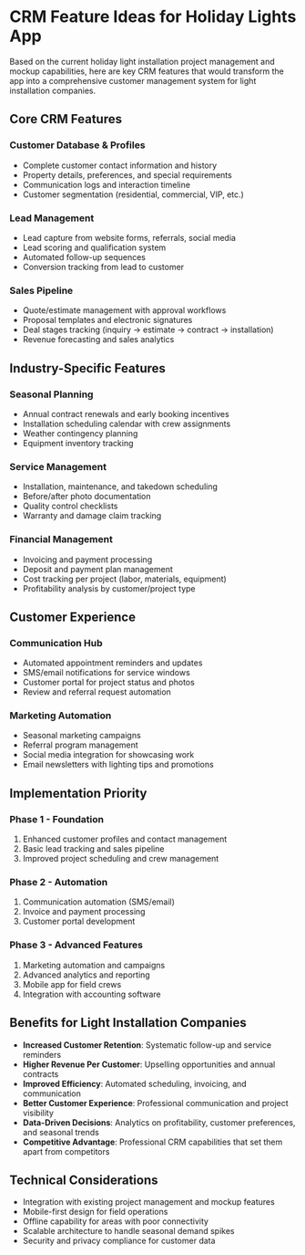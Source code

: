 # CRM Feature Ideas for Holiday Lights App

Based on the current holiday light installation project management and mockup capabilities, here are key CRM features that would transform the app into a comprehensive customer management system for light installation companies.

## Core CRM Features

### Customer Database & Profiles
- Complete customer contact information and history
- Property details, preferences, and special requirements
- Communication logs and interaction timeline
- Customer segmentation (residential, commercial, VIP, etc.)

### Lead Management
- Lead capture from website forms, referrals, social media
- Lead scoring and qualification system
- Automated follow-up sequences
- Conversion tracking from lead to customer

### Sales Pipeline
- Quote/estimate management with approval workflows
- Proposal templates and electronic signatures
- Deal stages tracking (inquiry → estimate → contract → installation)
- Revenue forecasting and sales analytics

## Industry-Specific Features

### Seasonal Planning
- Annual contract renewals and early booking incentives
- Installation scheduling calendar with crew assignments
- Weather contingency planning
- Equipment inventory tracking

### Service Management
- Installation, maintenance, and takedown scheduling
- Before/after photo documentation
- Quality control checklists
- Warranty and damage claim tracking

### Financial Management
- Invoicing and payment processing
- Deposit and payment plan management
- Cost tracking per project (labor, materials, equipment)
- Profitability analysis by customer/project type

## Customer Experience

### Communication Hub
- Automated appointment reminders and updates
- SMS/email notifications for service windows
- Customer portal for project status and photos
- Review and referral request automation

### Marketing Automation
- Seasonal marketing campaigns
- Referral program management
- Social media integration for showcasing work
- Email newsletters with lighting tips and promotions

## Implementation Priority

### Phase 1 - Foundation
1. Enhanced customer profiles and contact management
2. Basic lead tracking and sales pipeline
3. Improved project scheduling and crew management

### Phase 2 - Automation
1. Communication automation (SMS/email)
2. Invoice and payment processing
3. Customer portal development

### Phase 3 - Advanced Features
1. Marketing automation and campaigns
2. Advanced analytics and reporting
3. Mobile app for field crews
4. Integration with accounting software

## Benefits for Light Installation Companies

- **Increased Customer Retention**: Systematic follow-up and service reminders
- **Higher Revenue Per Customer**: Upselling opportunities and annual contracts
- **Improved Efficiency**: Automated scheduling, invoicing, and communication
- **Better Customer Experience**: Professional communication and project visibility
- **Data-Driven Decisions**: Analytics on profitability, customer preferences, and seasonal trends
- **Competitive Advantage**: Professional CRM capabilities that set them apart from competitors

## Technical Considerations

- Integration with existing project management and mockup features
- Mobile-first design for field operations
- Offline capability for areas with poor connectivity
- Scalable architecture to handle seasonal demand spikes
- Security and privacy compliance for customer data